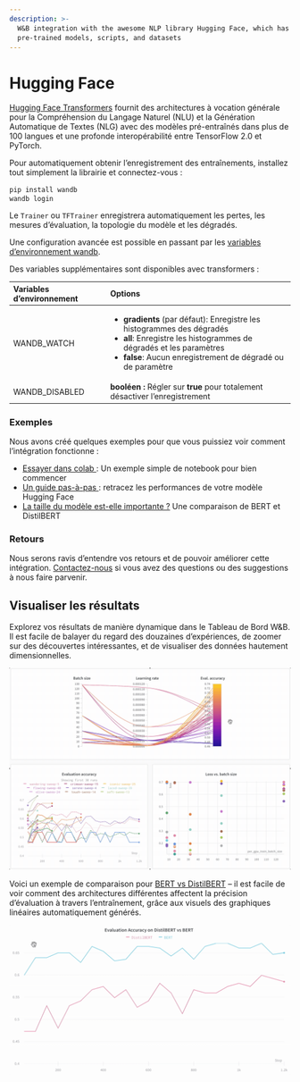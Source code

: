 ```yaml
---
description: >-
  W&B integration with the awesome NLP library Hugging Face, which has
  pre-trained models, scripts, and datasets
---
```


# Hugging Face

[Hugging Face Transformers](https://huggingface.co/transformers/) fournit des architectures à vocation générale pour la Compréhension du Langage Naturel \(NLU\) et la Génération Automatique de Textes \(NLG\) avec des modèles pré-entraînés dans plus de 100 langues et une profonde interopérabilité entre TensorFlow 2.0 et PyTorch.

Pour automatiquement obtenir l’enregistrement des entraînements, installez tout simplement la librairie et connectez-vous :

```text
pip install wandb
wandb login
```

Le `Trainer` ou `TFTrainer` enregistrera automatiquement les pertes, les mesures d’évaluation, la topologie du modèle et les dégradés.

Une configuration avancée est possible en passant par les [variables d’environnement wandb](https://docs.wandb.com/library/environment-variables).

Des variables supplémentaires sont disponibles avec transformers :

<table>
  <thead>
    <tr>
      <th style="text-align:left">Variables d&#x2019;environnement</th>
      <th style="text-align:left">Options</th>
    </tr>
  </thead>
  <tbody>
    <tr>
      <td style="text-align:left">WANDB_WATCH</td>
      <td style="text-align:left">
        <ul>
          <li><b>gradients</b> (par d&#xE9;faut): Enregistre les histogrammes des d&#xE9;grad&#xE9;s</li>
          <li><b>all</b>: Enregistre les histogrammes de d&#xE9;grad&#xE9;s et les param&#xE8;tres</li>
          <li><b>false</b>: Aucun enregistrement de d&#xE9;grad&#xE9; ou de param&#xE8;tre</li>
        </ul>
      </td>
    </tr>
    <tr>
      <td style="text-align:left">WANDB_DISABLED</td>
      <td style="text-align:left"><b>bool&#xE9;en : </b>R&#xE9;gler sur <b>true</b> pour totalement d&#xE9;sactiver
        l&#x2019;enregistrement</td>
    </tr>
  </tbody>
</table>

### Exemples

Nous avons créé quelques exemples pour que vous puissiez voir comment l’intégration fonctionne :

*  [Essayer dans colab ](https://colab.research.google.com/drive/1NEiqNPhiouu2pPwDAVeFoN4-vTYMz9F8?usp=sharing): Un exemple simple de notebook pour bien commencer
* [Un guide pas-à-pas ](https://app.wandb.ai/jxmorris12/huggingface-demo/reports/A-Step-by-Step-Guide-to-Tracking-Hugging-Face-Model-Performance--VmlldzoxMDE2MTU): retracez les performances de votre modèle Hugging Face
*  [La taille du modèle est-elle importante ?](https://app.wandb.ai/jack-morris/david-vs-goliath/reports/Does-model-size-matter%3F-A-comparison-of-BERT-and-DistilBERT--VmlldzoxMDUxNzU) Une comparaison de BERT et DistilBERT

###  Retours

Nous serons ravis d’entendre vos retours et de pouvoir améliorer cette intégration. [Contactez-nous](https://docs.wandb.ai/company/getting-help) si vous avez des questions ou des suggestions à nous faire parvenir.

## Visualiser les résultats

Explorez vos résultats de manière dynamique dans le Tableau de Bord W&B. Il est facile de balayer du regard des douzaines d’expériences, de zoomer sur des découvertes intéressantes, et de visualiser des données hautement dimensionnelles.

![](../.gitbook/assets/hf-gif-15%20%282%29%20%282%29%20%283%29.gif)

Voici un exemple de comparaison pour [BERT vs DistilBERT](https://app.wandb.ai/jack-morris/david-vs-goliath/reports/Does-model-size-matter%3F-Comparing-BERT-and-DistilBERT-using-Sweeps--VmlldzoxMDUxNzU) – il est facile de voir comment des architectures différentes affectent la précision d’évaluation à travers l’entraînement, grâce aux visuels des graphiques linéaires automatiquement générés.

![](../.gitbook/assets/gif-for-comparing-bert.gif)

